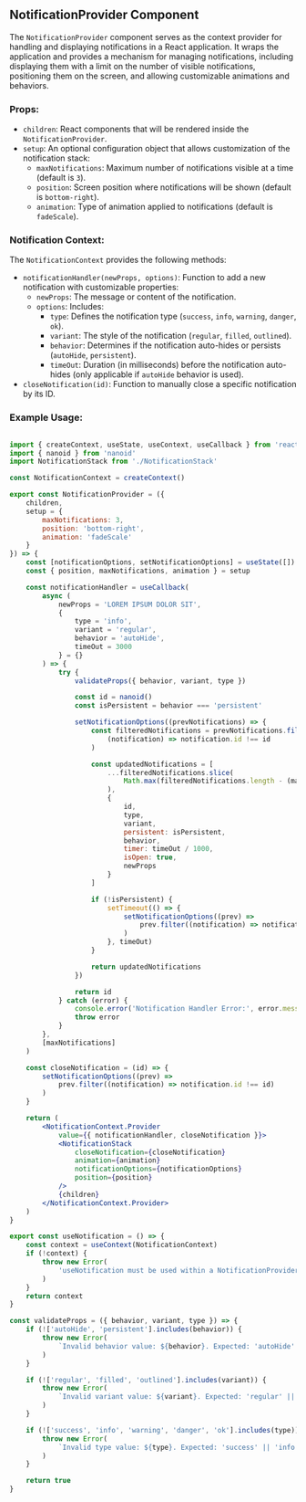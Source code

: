## NotificationProvider Component

The `NotificationProvider` component serves as the context provider for handling and displaying notifications in a React application. It wraps the application and provides a mechanism for managing notifications, including displaying them with a limit on the number of visible notifications, positioning them on the screen, and allowing customizable animations and behaviors.

### Props:

- `children`: React components that will be rendered inside the `NotificationProvider`.
- `setup`: An optional configuration object that allows customization of the notification stack:
  - `maxNotifications`: Maximum number of notifications visible at a time (default is `3`).
  - `position`: Screen position where notifications will be shown (default is `bottom-right`).
  - `animation`: Type of animation applied to notifications (default is `fadeScale`).

### Notification Context:

The `NotificationContext` provides the following methods:
- `notificationHandler(newProps, options)`: Function to add a new notification with customizable properties:
  - `newProps`: The message or content of the notification.
  - `options`: Includes:
    - `type`: Defines the notification type (`success`, `info`, `warning`, `danger`, `ok`).
    - `variant`: The style of the notification (`regular`, `filled`, `outlined`).
    - `behavior`: Determines if the notification auto-hides or persists (`autoHide`, `persistent`).
    - `timeOut`: Duration (in milliseconds) before the notification auto-hides (only applicable if `autoHide` behavior is used).
- `closeNotification(id)`: Function to manually close a specific notification by its ID.

### Example Usage:

```jsx

import { createContext, useState, useContext, useCallback } from 'react'
import { nanoid } from 'nanoid'
import NotificationStack from './NotificationStack'

const NotificationContext = createContext()

export const NotificationProvider = ({
	children,
	setup = {
		maxNotifications: 3,
		position: 'bottom-right',
		animation: 'fadeScale'
	}
}) => {
	const [notificationOptions, setNotificationOptions] = useState([])
	const { position, maxNotifications, animation } = setup

	const notificationHandler = useCallback(
		async (
			newProps = 'LOREM IPSUM DOLOR SIT',
			{
				type = 'info',
				variant = 'regular',
				behavior = 'autoHide',
				timeOut = 3000
			} = {}
		) => {
			try {
				validateProps({ behavior, variant, type })

				const id = nanoid()
				const isPersistent = behavior === 'persistent'

				setNotificationOptions((prevNotifications) => {
					const filteredNotifications = prevNotifications.filter(
						(notification) => notification.id !== id
					)

					const updatedNotifications = [
						...filteredNotifications.slice(
							Math.max(filteredNotifications.length - (maxNotifications - 1), 0)
						),
						{
							id,
							type,
							variant,
							persistent: isPersistent,
							behavior,
							timer: timeOut / 1000,
							isOpen: true,
							newProps
						}
					]

					if (!isPersistent) {
						setTimeout(() => {
							setNotificationOptions((prev) =>
								prev.filter((notification) => notification.id !== id)
							)
						}, timeOut)
					}

					return updatedNotifications
				})

				return id
			} catch (error) {
				console.error('Notification Handler Error:', error.message)
				throw error
			}
		},
		[maxNotifications]
	)

	const closeNotification = (id) => {
		setNotificationOptions((prev) =>
			prev.filter((notification) => notification.id !== id)
		)
	}

	return (
		<NotificationContext.Provider
			value={{ notificationHandler, closeNotification }}>
			<NotificationStack
				closeNotification={closeNotification}
				animation={animation}
				notificationOptions={notificationOptions}
				position={position}
			/>
			{children}
		</NotificationContext.Provider>
	)
}

export const useNotification = () => {
	const context = useContext(NotificationContext)
	if (!context) {
		throw new Error(
			'useNotification must be used within a NotificationProvider'
		)
	}
	return context
}

const validateProps = ({ behavior, variant, type }) => {
	if (!['autoHide', 'persistent'].includes(behavior)) {
		throw new Error(
			`Invalid behavior value: ${behavior}. Expected: 'autoHide' || 'persistent'.`
		)
	}

	if (!['regular', 'filled', 'outlined'].includes(variant)) {
		throw new Error(
			`Invalid variant value: ${variant}. Expected: 'regular' || 'filled' || 'outlined'.`
		)
	}

	if (!['success', 'info', 'warning', 'danger', 'ok'].includes(type)) {
		throw new Error(
			`Invalid type value: ${type}. Expected: 'success' || 'info' || 'warning' || 'danger' || 'ok'.`
		)
	}

	return true
}
